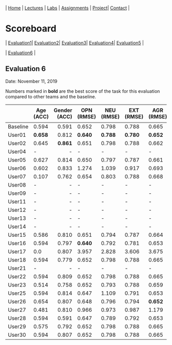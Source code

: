 | [Home](../index.md) | [Lectures](../lectures.md) | [Labs](../labs.md) | [Assignments](../assignments.md) | [Project](../project.md)| [Contact](../contact.md) |


# Scoreboard

| [Evaluation1](evaluation1.md)| [Evaluation2](evaluation2.md)| [Evaluation3](evaluation3.md)| [Evaluation4](evaluation4.md)| [Evaluation5](evaluation5.md) | 

| [Evaluation6](evaluation6.md) |

## Evaluation 6

Date: November 11, 2019

Numbers marked in **bold** are the best score of the task for this evaluation compared to other teams and the baseline.

|       | Age (ACC) | Gender (ACC) | OPN (RMSE) | NEU (RMSE) | EXT (RMSE) | AGR (RMSE) | CON (RMSE) | Full Grade |  Rank 🏆|
|-------|--------------|----------:|------------|------------|------------|------------|------------|------------|-------|
| Baseline|0.594|0.591|0.652|0.798|0.788|0.665|0.734|-||
| User01 |**0.658**|0.812|**0.640**|**0.788**|**0.780**|**0.652**|**0.711**|-|-|
| User02 |0.645|**0.861**|0.651|0.798|0.788|0.662|0.730|-|-|
| User04 |-|-|-|-|-|-|-|-|-|
| User05 |0.627|0.814|0.650|0.797|0.787|0.661|0.728|-|-|
| User06 |0.602|0.833|1.274|1.039|0.917|0.693|0.741|-|-|
| User07 |0.107|0.762|0.654|0.803|0.788|0.668|0.733|-|-|
| User08 |-|-|-|-|-|-|-|-|-|
| User09 |-|-|-|-|-|-|-|-|-|
| User11 |-|-|-|-|-|-|-|-|-|
| User12 |-|-|-|-|-|-|-|-|-|
| User13 |-|-|-|-|-|-|-|-|-|
| User14 |-|-|-|-|-|-|-|-|-|
| User15 |0.586|0.810|0.651|0.794|0.787|0.664|0.726|-|-|
| User16 |0.594|0.797|**0.640**|0.792|0.781|0.653|0.712|-|-|
| User17 |0.0|0.807|3.957|2.828|3.606|3.675|3.525|-|-|
| User18 |0.594|0.779|0.652|0.798|0.788|0.665|0.734|-|-|
| User21 |-|-|-|-|-|-|-|-|-|
| User22 |0.594|0.809|0.652|0.798|0.788|0.665|0.734|-|-|
| User23 |0.514|0.758|0.652|0.793|0.788|0.659|0.722|-|-|
| User25 |0.594|0.814|0.647|1.109|0.791|0.653|1.049|-|-|
| User26 |0.654|0.807|0.648|0.796|0.794|**0.652**|0.713|-|-|
| User27 |0.481|0.810|0.966|0.973|0.987|1.179|0.770|-|-|
| User28 |0.594|0.591|0.647|0.789|0.792|0.653|0.719|-|-|
| User29 |0.575|0.792|0.652|0.798|0.788|0.665|0.734|-|-|
| User30 |0.594|0.807|0.652|0.798|0.788|0.665|0.734|-|-|
